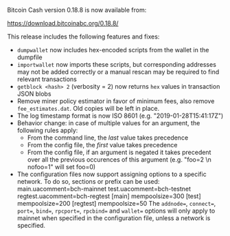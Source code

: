 Bitcoin Cash version 0.18.8 is now available from:

  <https://download.bitcoinabc.org/0.18.8/>

This release includes the following features and fixes:
 - `dumpwallet` now includes hex-encoded scripts from the wallet in the dumpfile
 - `importwallet` now imports these scripts, but corresponding addresses may not
   be added correctly or a manual rescan may be required to find relevant
   transactions
 - `getblock <hash> 2` (verbosity = 2) now returns `hex` values in transaction JSON blobs
 - Remove miner policy estimator in favor of minimum fees, also remove `fee_estimates.dat`.
   Old copies will be left in place.
 - The log timestamp format is now ISO 8601 (e.g. "2019-01-28T15:41:17Z")
 - Behavior change: in case of multiple values for an argument, the following rules apply:
   - From the command line, the *last* value takes precedence
   - From the config file, the *first* value takes precedence
   - From the config file, if an argument is negated it takes precedent over all the
     previous occurences of this argument (e.g. "foo=2 \n nofoo=1" will set foo=0)
 - The configuration files now support assigning options to a specific network.
   To do so, sections or prefix can be used:
     main.uacomment=bch-mainnet
     test.uacomment=bch-testnet
     regtest.uacomment=bch-regtest
     [main]
     mempoolsize=300
     [test]
     mempoolsize=200
     [regtest]
     mempoolsize=50
   The `addnode=`, `connect=`, `port=`, `bind=`, `rpcport=`, `rpcbind=`
   and `wallet=` options will only apply to mainnet when specified in the
   configuration file, unless a network is specified.
